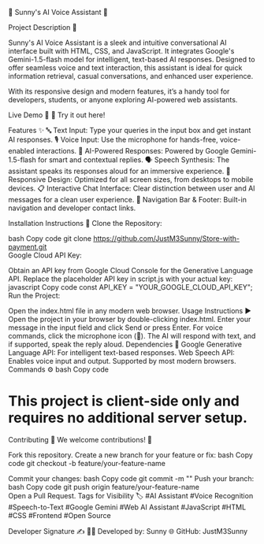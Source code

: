 🌟 Sunny's AI Voice Assistant 🤖

Project Description 📜

Sunny's AI Voice Assistant is a sleek and intuitive conversational AI interface built with HTML, CSS, and JavaScript. It integrates Google's Gemini-1.5-flash model for intelligent, text-based AI responses. Designed to offer seamless voice and text interaction, this assistant is ideal for quick information retrieval, casual conversations, and enhanced user experience.


With its responsive design and modern features, it’s a handy tool for developers, students, or anyone exploring AI-powered web assistants.

Live Demo 🚀
🔗 Try it out here!



Features ✨
🔤 Text Input: Type your queries in the input box and get instant AI responses.
🎙️ Voice Input: Use the microphone for hands-free, voice-enabled interactions.
🧠 AI-Powered Responses: Powered by Google Gemini-1.5-flash for smart and contextual replies.
🗣️ Speech Synthesis: The assistant speaks its responses aloud for an immersive experience.
📱 Responsive Design: Optimized for all screen sizes, from desktops to mobile devices.
📋 Interactive Chat Interface: Clear distinction between user and AI messages for a clean user experience.
🔗 Navigation Bar & Footer: Built-in navigation and developer contact links.

Installation Instructions 💾
Clone the Repository:

bash
Copy code
git clone https://github.com/JustM3Sunny/Store-with-payment.git  
Google Cloud API Key:

Obtain an API key from Google Cloud Console for the Generative Language API.
Replace the placeholder API key in script.js with your actual key:
javascript
Copy code
const API_KEY = "YOUR_GOOGLE_CLOUD_API_KEY";  
Run the Project:


Open the index.html file in any modern web browser.
Usage Instructions ▶️
Open the project in your browser by double-clicking index.html.
Enter your message in the input field and click Send or press Enter.
For voice commands, click the microphone icon (🎤).
The AI will respond with text, and if supported, speak the reply aloud.
Dependencies 🔧
Google Generative Language API: For intelligent text-based responses.
Web Speech API: Enables voice input and output. Supported by most modern browsers.
Commands ⚙️
bash
Copy code

# This project is client-side only and requires no additional server setup.  
Contributing 🤝
We welcome contributions! 🚀


Fork this repository.
Create a new branch for your feature or fix:
bash
Copy code
git checkout -b feature/your-feature-name  

Commit your changes:
bash
Copy code
git commit -m ""
Push your branch:
bash
Copy code
git push origin feature/your-feature-name  
Open a Pull Request.
Tags for Visibility 🏷️
#AI Assistant #Voice Recognition #Speech-to-Text #Google Gemini #Web AI Assistant #JavaScript #HTML #CSS #Frontend #Open Source

Developer Signature ✍️
👨‍💻 Developed by: Sunny
🌐 GitHub: JustM3Sunny
